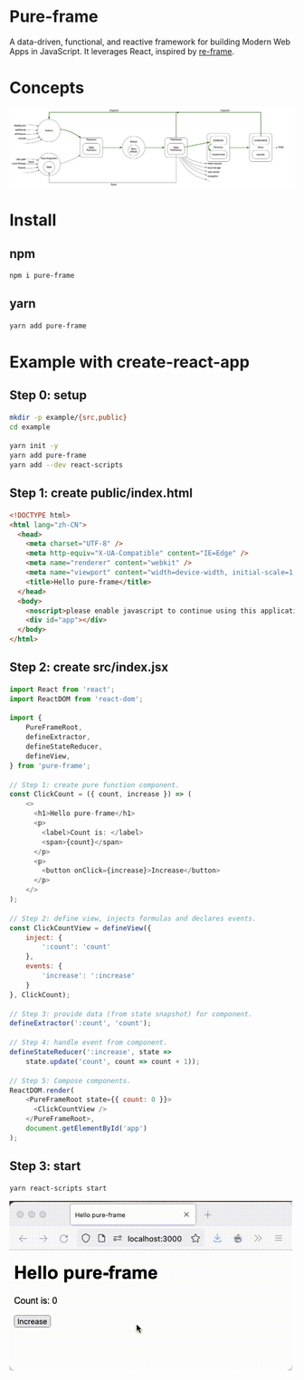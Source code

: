Pure-frame
====

A data-driven, functional, and reactive framework for building Modern Web Apps in JavaScript. It leverages React, inspired by [re-frame](https://day8.github.io/re-frame/re-frame/).

# Concepts

![Data Flow](https://raw.githubusercontent.com/redraiment/pure-frame/master/data-flow.png)

# Install 

## npm

```sh
npm i pure-frame
```

## yarn

```sh
yarn add pure-frame
```

# Example with create-react-app

## Step 0: setup

```sh
mkdir -p example/{src,public}
cd example

yarn init -y
yarn add pure-frame
yarn add --dev react-scripts
```

## Step 1: create public/index.html

```html
<!DOCTYPE html>
<html lang="zh-CN">
  <head>
    <meta charset="UTF-8" />
    <meta http-equiv="X-UA-Compatible" content="IE=Edge" />
    <meta name="renderer" content="webkit" />
    <meta name="viewport" content="width=device-width, initial-scale=1, maximum-scale=1, user-scalable=no" />
    <title>Hello pure-frame</title>
  </head>
  <body>
    <noscript>please enable javascript to continue using this application.</noscript>
    <div id="app"></div>
  </body>
</html>
```

## Step 2: create src/index.jsx

```js
import React from 'react';
import ReactDOM from 'react-dom';

import {
    PureFrameRoot,
    defineExtractor,
    defineStateReducer,
    defineView,
} from 'pure-frame';

// Step 1: create pure function component.
const ClickCount = ({ count, increase }) => (
    <>
      <h1>Hello pure-frame</h1>
      <p>
        <label>Count is: </label>
        <span>{count}</span>
      </p>
      <p>
        <button onClick={increase}>Increase</button>
      </p>
    </>
);

// Step 2: define view, injects formulas and declares events.
const ClickCountView = defineView({
    inject: {
        ':count': 'count'
    },
    events: {
        'increase': ':increase'
    }
}, ClickCount);

// Step 3: provide data (from state snapshot) for component.
defineExtractor(':count', 'count');

// Step 4: handle event from component.
defineStateReducer(':increase', state =>
    state.update('count', count => count + 1));

// Step 5: Compose components.
ReactDOM.render(
    <PureFrameRoot state={{ count: 0 }}>
      <ClickCountView />
    </PureFrameRoot>,
    document.getElementById('app')
);
```

## Step 3: start

```sh
yarn react-scripts start
```

![exapmle.png](https://raw.githubusercontent.com/redraiment/pure-frame/master/example.gif)
